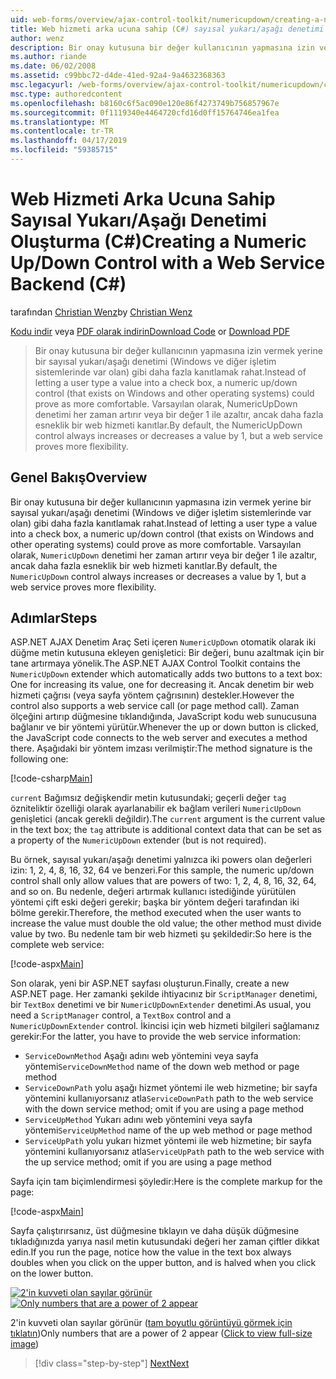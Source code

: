 ```yaml
---
uid: web-forms/overview/ajax-control-toolkit/numericupdown/creating-a-numeric-up-down-control-with-a-web-service-backend-cs
title: Web hizmeti arka ucuna sahip (C#) sayısal yukarı/aşağı denetimi oluşturma | Microsoft Docs
author: wenz
description: Bir onay kutusuna bir değer kullanıcının yapmasına izin vermek yerine bir sayısal yukarı/aşağı denetimi (Windows ve diğer işletim sistemlerinde var olan) daha fazla c kanıtlamak...
ms.author: riande
ms.date: 06/02/2008
ms.assetid: c99bbc72-d4de-41ed-92a4-9a4632368363
msc.legacyurl: /web-forms/overview/ajax-control-toolkit/numericupdown/creating-a-numeric-up-down-control-with-a-web-service-backend-cs
msc.type: authoredcontent
ms.openlocfilehash: b8160c6f5ac090e120e86f4273749b756857967e
ms.sourcegitcommit: 0f1119340e4464720cfd16d0ff15764746ea1fea
ms.translationtype: MT
ms.contentlocale: tr-TR
ms.lasthandoff: 04/17/2019
ms.locfileid: "59385715"
---
```

# <a name="creating-a-numeric-updown-control-with-a-web-service-backend-c"></a><span data-ttu-id="d8f3b-103">Web Hizmeti Arka Ucuna Sahip Sayısal Yukarı/Aşağı Denetimi Oluşturma (C#)</span><span class="sxs-lookup"><span data-stu-id="d8f3b-103">Creating a Numeric Up/Down Control with a Web Service Backend (C#)</span></span>

<span data-ttu-id="d8f3b-104">tarafından [Christian Wenz](https://github.com/wenz)</span><span class="sxs-lookup"><span data-stu-id="d8f3b-104">by [Christian Wenz](https://github.com/wenz)</span></span>

<span data-ttu-id="d8f3b-105">[Kodu indir](http://download.microsoft.com/download/9/3/f/93f8daea-bebd-4821-833b-95205389c7d0/numericupdown1.cs.zip) veya [PDF olarak indirin](http://download.microsoft.com/download/2/d/c/2dc10e34-6983-41d4-9c08-f78f5387d32b/numericupdown1CS.pdf)</span><span class="sxs-lookup"><span data-stu-id="d8f3b-105">[Download Code](http://download.microsoft.com/download/9/3/f/93f8daea-bebd-4821-833b-95205389c7d0/numericupdown1.cs.zip) or [Download PDF](http://download.microsoft.com/download/2/d/c/2dc10e34-6983-41d4-9c08-f78f5387d32b/numericupdown1CS.pdf)</span></span>

> <span data-ttu-id="d8f3b-106">Bir onay kutusuna bir değer kullanıcının yapmasına izin vermek yerine bir sayısal yukarı/aşağı denetimi (Windows ve diğer işletim sistemlerinde var olan) gibi daha fazla kanıtlamak rahat.</span><span class="sxs-lookup"><span data-stu-id="d8f3b-106">Instead of letting a user type a value into a check box, a numeric up/down control (that exists on Windows and other operating systems) could prove as more comfortable.</span></span> <span data-ttu-id="d8f3b-107">Varsayılan olarak, NumericUpDown denetimi her zaman artırır veya bir değer 1 ile azaltır, ancak daha fazla esneklik bir web hizmeti kanıtlar.</span><span class="sxs-lookup"><span data-stu-id="d8f3b-107">By default, the NumericUpDown control always increases or decreases a value by 1, but a web service proves more flexibility.</span></span>


## <a name="overview"></a><span data-ttu-id="d8f3b-108">Genel Bakış</span><span class="sxs-lookup"><span data-stu-id="d8f3b-108">Overview</span></span>

<span data-ttu-id="d8f3b-109">Bir onay kutusuna bir değer kullanıcının yapmasına izin vermek yerine bir sayısal yukarı/aşağı denetimi (Windows ve diğer işletim sistemlerinde var olan) gibi daha fazla kanıtlamak rahat.</span><span class="sxs-lookup"><span data-stu-id="d8f3b-109">Instead of letting a user type a value into a check box, a numeric up/down control (that exists on Windows and other operating systems) could prove as more comfortable.</span></span> <span data-ttu-id="d8f3b-110">Varsayılan olarak, `NumericUpDown` denetimi her zaman artırır veya bir değer 1 ile azaltır, ancak daha fazla esneklik bir web hizmeti kanıtlar.</span><span class="sxs-lookup"><span data-stu-id="d8f3b-110">By default, the `NumericUpDown` control always increases or decreases a value by 1, but a web service proves more flexibility.</span></span>

## <a name="steps"></a><span data-ttu-id="d8f3b-111">Adımlar</span><span class="sxs-lookup"><span data-stu-id="d8f3b-111">Steps</span></span>

<span data-ttu-id="d8f3b-112">ASP.NET AJAX Denetim Araç Seti içeren `NumericUpDown` otomatik olarak iki düğme metin kutusuna ekleyen genişletici: Bir değeri, bunu azaltmak için bir tane artırmaya yönelik.</span><span class="sxs-lookup"><span data-stu-id="d8f3b-112">The ASP.NET AJAX Control Toolkit contains the `NumericUpDown` extender which automatically adds two buttons to a text box: One for increasing its value, one for decreasing it.</span></span> <span data-ttu-id="d8f3b-113">Ancak denetim bir web hizmeti çağrısı (veya sayfa yöntem çağrısının) destekler.</span><span class="sxs-lookup"><span data-stu-id="d8f3b-113">However the control also supports a web service call (or page method call).</span></span> <span data-ttu-id="d8f3b-114">Zaman ölçeğini artırıp düğmesine tıklandığında, JavaScript kodu web sunucusuna bağlanır ve bir yöntemi yürütür.</span><span class="sxs-lookup"><span data-stu-id="d8f3b-114">Whenever the up or down button is clicked, the JavaScript code connects to the web server and executes a method there.</span></span> <span data-ttu-id="d8f3b-115">Aşağıdaki bir yöntem imzası verilmiştir:</span><span class="sxs-lookup"><span data-stu-id="d8f3b-115">The method signature is the following one:</span></span>

[!code-csharp[Main](creating-a-numeric-up-down-control-with-a-web-service-backend-cs/samples/sample1.cs)]

<span data-ttu-id="d8f3b-116">`current` Bağımsız değişkendir metin kutusundaki; geçerli değer `tag` özniteliktir özelliği olarak ayarlanabilir ek bağlam verileri `NumericUpDown` genişletici (ancak gerekli değildir).</span><span class="sxs-lookup"><span data-stu-id="d8f3b-116">The `current` argument is the current value in the text box; the `tag` attribute is additional context data that can be set as a property of the `NumericUpDown` extender (but is not required).</span></span>

<span data-ttu-id="d8f3b-117">Bu örnek, sayısal yukarı/aşağı denetimi yalnızca iki powers olan değerleri izin: 1, 2, 4, 8, 16, 32, 64 ve benzeri.</span><span class="sxs-lookup"><span data-stu-id="d8f3b-117">For this sample, the numeric up/down control shall only allow values that are powers of two: 1, 2, 4, 8, 16, 32, 64, and so on.</span></span> <span data-ttu-id="d8f3b-118">Bu nedenle, değeri artırmak kullanıcı istediğinde yürütülen yöntemi çift eski değeri gerekir; başka bir yöntem değeri tarafından iki bölme gerekir.</span><span class="sxs-lookup"><span data-stu-id="d8f3b-118">Therefore, the method executed when the user wants to increase the value must double the old value; the other method must divide value by two.</span></span> <span data-ttu-id="d8f3b-119">Bu nedenle tam bir web hizmeti şu şekildedir:</span><span class="sxs-lookup"><span data-stu-id="d8f3b-119">So here is the complete web service:</span></span>

[!code-aspx[Main](creating-a-numeric-up-down-control-with-a-web-service-backend-cs/samples/sample2.aspx)]

<span data-ttu-id="d8f3b-120">Son olarak, yeni bir ASP.NET sayfası oluşturun.</span><span class="sxs-lookup"><span data-stu-id="d8f3b-120">Finally, create a new ASP.NET page.</span></span> <span data-ttu-id="d8f3b-121">Her zamanki şekilde ihtiyacınız bir `ScriptManager` denetimi, bir `TextBox` denetimi ve bir `NumericUpDownExtender` denetimi.</span><span class="sxs-lookup"><span data-stu-id="d8f3b-121">As usual, you need a `ScriptManager` control, a `TextBox` control and a `NumericUpDownExtender` control.</span></span> <span data-ttu-id="d8f3b-122">İkincisi için web hizmeti bilgileri sağlamanız gerekir:</span><span class="sxs-lookup"><span data-stu-id="d8f3b-122">For the latter, you have to provide the web service information:</span></span>

- <span data-ttu-id="d8f3b-123">`ServiceDownMethod` Aşağı adını web yöntemini veya sayfa yöntemi</span><span class="sxs-lookup"><span data-stu-id="d8f3b-123">`ServiceDownMethod` name of the down web method or page method</span></span>
- <span data-ttu-id="d8f3b-124">`ServiceDownPath` yolu aşağı hizmet yöntemi ile web hizmetine; bir sayfa yöntemini kullanıyorsanız atla</span><span class="sxs-lookup"><span data-stu-id="d8f3b-124">`ServiceDownPath` path to the web service with the down service method; omit if you are using a page method</span></span>
- <span data-ttu-id="d8f3b-125">`ServiceUpMethod` Yukarı adını web yöntemini veya sayfa yöntemi</span><span class="sxs-lookup"><span data-stu-id="d8f3b-125">`ServiceUpMethod` name of the up web method or page method</span></span>
- <span data-ttu-id="d8f3b-126">`ServiceUpPath` yolu yukarı hizmet yöntemi ile web hizmetine; bir sayfa yöntemini kullanıyorsanız atla</span><span class="sxs-lookup"><span data-stu-id="d8f3b-126">`ServiceUpPath` path to the web service with the up service method; omit if you are using a page method</span></span>

<span data-ttu-id="d8f3b-127">Sayfa için tam biçimlendirmesi şöyledir:</span><span class="sxs-lookup"><span data-stu-id="d8f3b-127">Here is the complete markup for the page:</span></span>

[!code-aspx[Main](creating-a-numeric-up-down-control-with-a-web-service-backend-cs/samples/sample3.aspx)]

<span data-ttu-id="d8f3b-128">Sayfa çalıştırırsanız, üst düğmesine tıklayın ve daha düşük düğmesine tıkladığınızda yarıya nasıl metin kutusundaki değeri her zaman çiftler dikkat edin.</span><span class="sxs-lookup"><span data-stu-id="d8f3b-128">If you run the page, notice how the value in the text box always doubles when you click on the upper button, and is halved when you click on the lower button.</span></span>


<span data-ttu-id="d8f3b-129">[![2'in kuvveti olan sayılar görünür](creating-a-numeric-up-down-control-with-a-web-service-backend-cs/_static/image2.png)](creating-a-numeric-up-down-control-with-a-web-service-backend-cs/_static/image1.png)</span><span class="sxs-lookup"><span data-stu-id="d8f3b-129">[![Only numbers that are a power of 2 appear](creating-a-numeric-up-down-control-with-a-web-service-backend-cs/_static/image2.png)](creating-a-numeric-up-down-control-with-a-web-service-backend-cs/_static/image1.png)</span></span>

<span data-ttu-id="d8f3b-130">2'in kuvveti olan sayılar görünür ([tam boyutlu görüntüyü görmek için tıklatın](creating-a-numeric-up-down-control-with-a-web-service-backend-cs/_static/image3.png))</span><span class="sxs-lookup"><span data-stu-id="d8f3b-130">Only numbers that are a power of 2 appear ([Click to view full-size image](creating-a-numeric-up-down-control-with-a-web-service-backend-cs/_static/image3.png))</span></span>

> [!div class="step-by-step"]
> [<span data-ttu-id="d8f3b-131">Next</span><span class="sxs-lookup"><span data-stu-id="d8f3b-131">Next</span></span>](creating-a-numeric-up-down-control-with-a-web-service-backend-vb.md)
